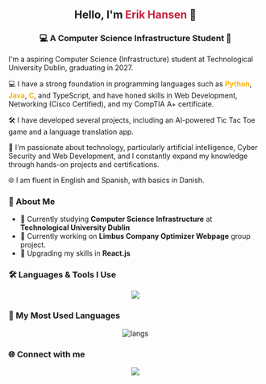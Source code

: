 <h2 align="center">Hello, I'm <span style="color:#c41e3a;">Erik Hansen</span> 👾</h2>

<h3 align="center">💻 A Computer Science Infrastructure Student 🌃</h3>

<p align="left">
I'm a aspiring Computer Science (Infrastructure) student at Technological University Dublin, graduating in 2027.  

💻 I have a strong foundation in programming languages such as <b style="color:#ffb300;">Python</b>, <b style="color:#ffb300;">Java</b>, <b style="color:#ffb300;">C</b>, and TypeScript, and have honed skills in Web Development, Networking (Cisco Certified), and my CompTIA A+ certificate.  

🛠 I have developed several projects, including an AI-powered Tic Tac Toe game</b> and a language translation app.  

🌟 I'm passionate about technology, particularly artificial intelligence, Cyber Security and Web Development, and I constantly expand my knowledge through hands-on projects and certifications.  

🌐 I am fluent in English and Spanish, with basics in Danish.
</p>


<!-- <img align="right" alt="Coder" width="400" src="https://media.giphy.com/media/L8K62iTDkzGX6/giphy.gif">-->

### 🌌 About Me
- 🏫 Currently studying **Computer Science Infrastructure** at **Technological University Dublin**
- 🔭 Currently working on **Limbus Company Optimizer Webpage** group project.
- 🌱 Upgrading my skills in **React.js**
<!-- 📫 Contact: **[Your Email / Socials]**-->

### 🛠 Languages & Tools I Use
<p align="center">
<img src="https://skillicons.dev/icons?i=python,js,ts,react,nodejs,html,css,tailwind,github,docker,linux,vscode,mysql,postgres,androidstudio&theme=dark" />
</p>

### 🚀 My Most Used Languages
<p align="center">
  <!--<img src="https://github-readme-stats.vercel.app/api?username=Nebr1s&show_icons=true&theme=radical&hide_border=true&bg_color=0D1117&title_color=00ffe7&icon_color=ff00ff" height="180"/>
  <img src="https://github-readme-streak-stats.herokuapp.com?user=Nebr1s&theme=radical&hide_border=true&background=0D1117&ring=ff00ff&fire=00ffe7&currStreakLabel=00ffe7" height="180"/>-->
  <img src="https://github-readme-stats.vercel.app/api/top-langs/?username=Nebr1s&layout=compact&hide_border=true&bg_color=f5f5f5&title_color=c41e3a&text_color=1a1a1a&icon_color=ffb300" alt="langs" />
</p>

### 🌐 Connect with me
<p align="center">
  <a href="https://linkedin.com/in/erik-hansen-nebris"><img src="https://img.shields.io/badge/LinkedIn-c41e3a?style=for-the-badge&logo=linkedin&logoColor=white"/></a>
</p>

